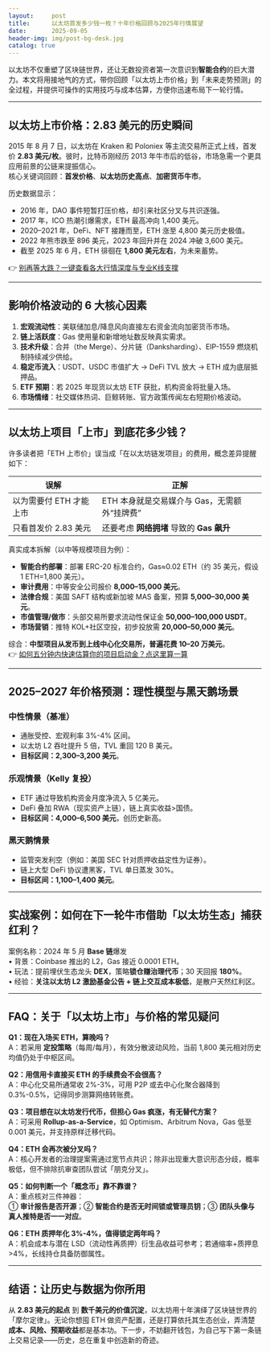 ```yaml
---
layout:     post
title:      以太坊首发多少钱一枚？十年价格回顾与2025年行情展望
date:       2025-09-05
header-img: img/post-bg-desk.jpg
catalog: true
---
```


以太坊不仅重塑了区块链世界，还让无数投资者第一次意识到**智能合约**的巨大潜力。本文将用接地气的方式，带你回顾「以太坊上市价格」到「未来走势预测」的全过程，并提供可操作的实用技巧与成本估算，方便你迅速布局下一轮行情。

---

## 以太坊上市价格：2.83 美元的历史瞬间

2015 年 8 月 7 日，以太坊在 Kraken 和 Poloniex 等主流交易所正式上线，首发价 **2.83 美元/枚**。彼时，比特币刚经历 2013 年牛市后的低谷，市场急需一个更具应用前景的公链来提振信心。  
核心关键词回顾：**首发价格**、**以太坊历史高点**、**加密货币牛市**。

历史数据显示：

- 2016 年，DAO 事件短暂打压价格，却引来社区分叉与共识逐强。
- 2017 年，ICO 热潮引爆需求，ETH 最高冲向 1,400 美元。
- 2020–2021 年，DeFi、NFT 接踵而至，ETH 涨至 4,800 美元历史极值。
- 2022 年熊市跌至 896 美元，2023 年回升并在 2024 冲破 3,600 美元。
- 截至 2025 年 6 月，ETH 徘徊在 **1,800 美元左右**，为未来蓄势。

👉 [别再等大跌？一键查看各大行情深度与专业K线支撑](https://okxdog.com/)

---

## 影响价格波动的 6 大核心因素

1. **宏观流动性**：美联储加息/降息风向直接左右资金流向加密货币市场。
2. **链上活跃度**：Gas 使用量和新增地址数反映真实需求。
3. **技术升级**：合并（the Merge）、分片链（Danksharding）、EIP-1559 燃烧机制持续减少供给。
4. **稳定币流入**：USDT、USDC 市值扩大 → DeFi TVL 放大 → ETH 成为底层抵押品。
5. **ETF 预期**：若 2025 年现货以太坊 ETF 获批，机构资金将批量入场。
6. **市场情绪**：社交媒体热词、巨鲸转账、官方政策传闻左右短期价格波动。

---

## 以太坊上项目「上市」到底花多少钱？

许多读者把「ETH 上市价」误当成「在以太坊链发项目」的费用，概念差异提醒如下：

| 误解 | 正解 |
|---|---|
| 以为需要付 ETH 才能上市 | ETH 本身就是交易媒介与 Gas，无需额外“挂牌费” |
| 只看首发价 2.83 美元 | 还要考虑 **网络拥堵** 导致的 **Gas 飙升** |

真实成本拆解（以中等规模项目为例）：

- **智能合约部署**：部署 ERC-20 标准合约，Gas≈0.02 ETH（约 35 美元，假设 1 ETH=1,800 美元）。
- **审计费用**：中等安全公司报价 **8,000–15,000 美元**。
- **法律合规**：美国 SAFT 结构或新加坡 MAS 备案，预算 **5,000–30,000 美元**。
- **市值管理/做市**：头部交易所要求流动性保证金 **50,000–100,000 USDT**。
- **市场营销**：推特 KOL+社区空投，初步投放需 **20,000–50,000 美元**。

综合：**中型项目从发币到上线中心化交易所，普遍花费 10–20 万美元**。  
👉 [如何五分钟内快速估算你的项目启动金？点这里算一算](https://okxdog.com/)

---

## 2025–2027 年价格预测：理性模型与黑天鹅场景

### 中性情景（基准）
- 通胀受控、宏观利率 3%-4% 区间。
- 以太坊 L2 吞吐提升 5 倍，TVL 重回 120 B 美元。
- **目标区间：2,300–3,200 美元**。

### 乐观情景（Kelly 复投）
- ETF 通过导致机构资金月度净流入 5 亿美元。
- DeFi 叠加 RWA（现实资产上链），链上真实收益>国债。
- **目标区间：4,000–6,500 美元**，创历史新高。

### 黑天鹅情景
- 监管突发利空（例如：美国 SEC 针对质押收益定性为证券）。
- 链上大型 DeFi 协议遭黑客，TVL 单日蒸发 30%。
- **目标区间：1,100–1,400 美元**。

---

## 实战案例：如何在下一轮牛市借助「以太坊生态」捕获红利？

案例名称：2024 年 5 月 **Base 链**爆发  
• 背景：Coinbase 推出的 L2，Gas 接近 0.0001 ETH。  
• 玩法：提前埋伏生态龙头 **DEX**，策略**锁仓赚治理代币**；30 天回报 **180%**。  
• 经验：**关注以太坊 L2 激励基金公告 + 链上交互成本极低**，是散户天然红利区。

---

## FAQ：关于「以太坊上市」与价格的常见疑问

**Q1：现在入场买 ETH，算晚吗？**  
A：若采用 **定投策略**（每周/每月），有效分散波动风险，当前 1,800 美元相对历史均值仍处于中枢区间。

**Q2：用信用卡直接买 ETH 的手续费会不会很高？**  
A：中心化交易所通常收 2%-3%，可用 P2P 或去中心化聚合器降到 0.3%-0.5%，记得同步测算网络转账费。

**Q3：项目想在以太坊发行代币，但担心 Gas 疯涨，有无替代方案？**  
A：可采用 **Rollup-as-a-Service**，如 Optimism、Arbitrum Nova，Gas 低至 0.001 美元，并支持原样迁移代码。

**Q4：ETH 会再次被分叉吗？**  
A：核心开发者的治理提案需通过宽节点共识；除非出现重大意识形态分歧，概率极低，但不排除抗审查团队尝试「朋克分叉」。

**Q5：如何判断一个「概念币」靠不靠谱？**  
A：重点核对三件神器：  
① **审计报告是否开源**；② **智能合约是否无时间锁或管理员钥**；③ **团队头像与真人推特是否一一对应**。

**Q6：ETH 质押年化 3%-4%，值得锁定两年吗？**  
A：机会成本与潜在 LSD（流动性再质押）衍生品收益可参考；若通缩率+质押息>4%，长线持仓具备防御属性。

---

## 结语：让历史与数据为你所用

从 **2.83 美元的起点** 到 **数千美元的价值沉淀**，以太坊用十年演绎了区块链世界的「摩尔定律」。无论你想囤 ETH 做资产配置，还是打算依托其生态创业，弄清楚**成本、风险、预期收益**都是基本功。下一步，不妨翻开钱包，为自己写下第一条链上交易记录——历史，总在重复中创造新的奇迹。